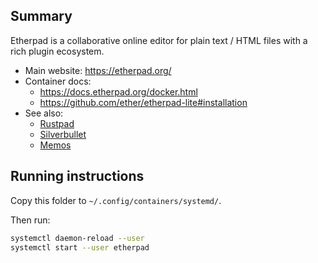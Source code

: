 ## Summary

Etherpad is a collaborative online editor for plain text / HTML files with a rich plugin ecosystem.

* Main website: https://etherpad.org/
* Container docs:
  * https://docs.etherpad.org/docker.html
  * https://github.com/ether/etherpad-lite#installation
* See also:
  * [Rustpad](../rustpad)
  * [Silverbullet](../silverbullet)
  * [Memos](../memos)

## Running instructions

Copy this folder to `~/.config/containers/systemd/`.

Then run:

```bash
systemctl daemon-reload --user
systemctl start --user etherpad
```
